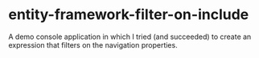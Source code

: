# entity-framework-filter-on-include

A demo console application in which I tried (and succeeded) to create an expression that filters on the navigation properties. 
